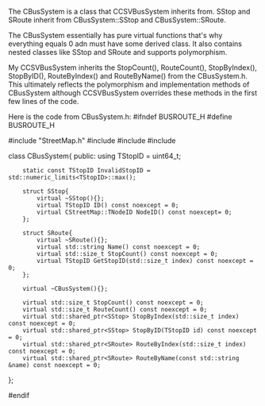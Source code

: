 The CBusSystem is a class that CCSVBusSystem inherits from. SStop and SRoute inherit 
from CBusSystem::SStop and CBusSystem::SRoute. 

The CBusSystem essentially has pure virtual functions that's why everything equals 0 adn must have some derived class. 
It also contains nested classes like SStop and SRoute and supports polymorphism. 

My CCSVBusSystem inherits the StopCount(), RouteCount(), StopByIndex(), StopByID(), RouteByIndex() and RouteByName() 
from the CBusSystem.h. This ultimately reflects the polymorphism and implementation methods of CBusSystem although CCSVBusSystem overrides these methods 
in the first few lines of the code. 


Here is the code from CBusSystem.h: 
#ifndef BUSROUTE_H
#define BUSROUTE_H

#include "StreetMap.h"
#include <string> 
#include <memory> 
#include <limits> 

class CBusSystem{
    public:
        using TStopID = uint64_t;

        static const TStopID InvalidStopID = std::numeric_limits<TStopID>::max();

        struct SStop{
            virtual ~SStop(){};
            virtual TStopID ID() const noexcept = 0;
            virtual CStreetMap::TNodeID NodeID() const noexcept= 0;
        };

        struct SRoute{
            virtual ~SRoute(){};
            virtual std::string Name() const noexcept = 0;
            virtual std::size_t StopCount() const noexcept = 0;
            virtual TStopID GetStopID(std::size_t index) const noexcept = 0;
        };

        virtual ~CBusSystem(){};

        virtual std::size_t StopCount() const noexcept = 0;
        virtual std::size_t RouteCount() const noexcept = 0;
        virtual std::shared_ptr<SStop> StopByIndex(std::size_t index) const noexcept = 0;
        virtual std::shared_ptr<SStop> StopByID(TStopID id) const noexcept = 0;
        virtual std::shared_ptr<SRoute> RouteByIndex(std::size_t index) const noexcept = 0;
        virtual std::shared_ptr<SRoute> RouteByName(const std::string &name) const noexcept = 0;
};

#endif
